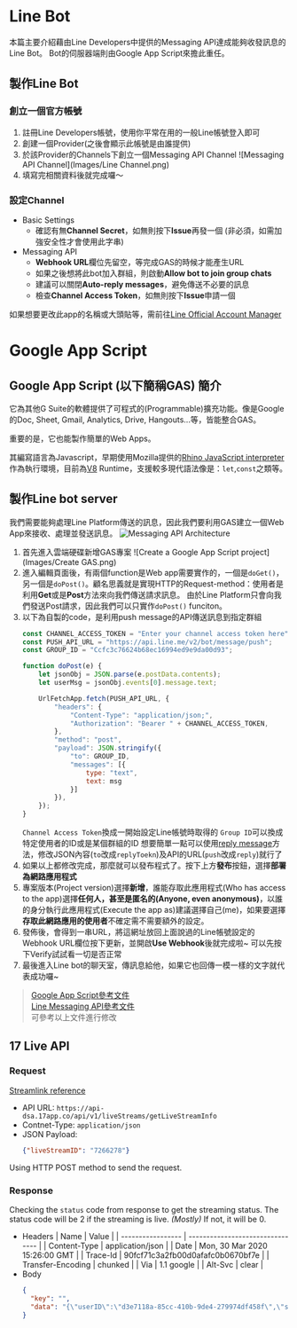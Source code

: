 # Line Bot

本篇主要介紹藉由Line Developers中提供的Messaging API達成能夠收發訊息的Line Bot。
Bot的伺服器端則由Google App Script來擔此重任。

## 製作Line Bot

### 創立一個官方帳號

1. 註冊Line Developers帳號，使用你平常在用的一般Line帳號登入即可
2. 創建一個Provider(之後會顯示此帳號是由誰提供)
3. 於該Provider的Channels下創立一個Messaging API Channel
   ![Messaging API Channel](Images/Line Channel.png)
5. 填寫完相關資料後就完成囉～

### 設定Channel

- Basic Settings
  - 確認有無**Channel Secret**，如無則按下**Issue**再發一個 (非必須，如需加強安全性才會使用此字串)
- Messaging API
  - **Webhook URL**欄位先留空，等完成GAS的時候才能產生URL
  - 如果之後想將此bot加入群組，則啟動**Allow bot to join group chats**
  - 建議可以關閉**Auto-reply messages**，避免傳送不必要的訊息
  - 檢查**Channel Access Token**，如無則按下**Issue**申請一個

如果想要更改此app的名稱或大頭貼等，需前往[Line Official Account Manager](https://manager.line.biz/)

# Google App Script

## Google App Script (以下簡稱GAS) 簡介

它為其他G Suite的軟體提供了可程式的(Programmable)擴充功能。像是Google的Doc, Sheet, Gmail, Analytics, Drive, Hangouts...等，皆能整合GAS。

重要的是，它也能製作簡單的Web Apps。

其編寫語言為Javascript，早期使用Mozilla提供的[Rhino JavaScript interpreter](https://developer.mozilla.org/en-US/docs/Mozilla/Projects/Rhino)作為執行環境，目前為[V8](https://v8.dev/) Runtime，支援較多現代語法像是：`let`,`const`之類等。

## 製作Line bot server

我們需要能夠處理Line Platform傳送的訊息，因此我們要利用GAS建立一個Web App來接收、處理並發送訊息。
![Messaging API Architecture](https://developers.line.biz/assets/img/messaging-api-architecture.f40bffbb.png "architecture")

1. 首先進入雲端硬碟新增GAS專案 ![Create a Google App Script project](Images/Create GAS.png)
2. 進入編輯頁面後，有兩個function是Web app需要實作的，一個是`doGet()`，另一個是`doPost()`。顧名思義就是實現HTTP的Request-method：使用者是利用**Get**或是**Post**方法來向我們傳送請求訊息。
   由於Line Platform只會向我們發送Post請求，因此我們可以只實作`doPost()` funciton。
3. 以下為自製的code，是利用push message的API傳送訊息到指定群組
   ```Javascript
   const CHANNEL_ACCESS_TOKEN = "Enter your channel access token here";
   const PUSH_API_URL = "https://api.line.me/v2/bot/message/push";
   const GROUP_ID = "Ccfc3c76624b68ec16994ed9e9da00d93";
   
   function doPost(e) {
       let jsonObj = JSON.parse(e.postData.contents);
       let userMsg = jsonObj.events[0].message.text;

       UrlFetchApp.fetch(PUSH_API_URL, {
           "headers": {
               "Content-Type": "application/json;",
               "Authorization": "Bearer " + CHANNEL_ACCESS_TOKEN,
           },
           "method": "post",
           "payload": JSON.stringify({
               "to": GROUP_ID,
               "messages": [{
                   type: "text",
                   text: msg
               }]
           }),
       });
   }
   ```
   `Channel Access Token`換成一開始設定Line帳號時取得的
   `Group ID`可以換成特定使用者的ID或是某個群組的ID
   想要簡單一點可以使用[reply message](https://developers.line.biz/en/reference/messaging-api/#send-reply-message)方法，修改JSON內容(`to`改成`replyToekn`)及API的URL(`push`改成`reply`)就行了
4. 如果以上都修改完成，那麼就可以發布程式了。按下上方**發布**按鈕，選擇**部署為網路應用程式**
5. 專案版本(Project version)選擇**新增**，誰能存取此應用程式(Who has access to the app)選擇**任何人，甚至是匿名的(Anyone, even anonymous)**，以誰的身分執行此應用程式(Execute the app as)建議選擇自己(me)，如果要選擇**存取此網路應用的使用者**不確定需不需要額外的設定。
6. 發佈後，會得到一串URL，將這網址放回上面說過的Line帳號設定的Webhook URL欄位按下更新，並開啟**Use Webhook**後就完成啦~
   可以先按下Verify試試看一切是否正常
7. 最後進入Line bot的聊天室，傳訊息給他，如果它也回傳一模一樣的文字就代表成功囉~

> [Google App Script參考文件](https://developers.google.com/apps-script/guides/web)<br>
> [Line Messaging API參考文件](https://developers.line.biz/en/reference/messaging-api/#messages)<br>
> 可參考以上文件進行修改

## 17 Live API

### Request

[Streamlink reference](https://github.com/streamlink/streamlink/blob/master/src/streamlink/plugins/app17.py)

- API URL: `https://api-dsa.17app.co/api/v1/liveStreams/getLiveStreamInfo`
- Contnet-Type: `application/json`
- JSON Payload:
   ```json
   {"liveStreamID": "7266278"}
   ```

Using HTTP POST method to send the request.

### Response

Checking the `status` code from response to get the streaming status.
The status code will be 2 if the streaming is live. *(Mostly)*
If not, it will be 0.

- Headers
  | Name              | Value                            |
  | ----------------- | -------------------------------- |
  | Content-Type      | application/json                 |
  | Date              | Mon, 30 Mar 2020 15:26:00 GMT    |
  | Trace-Id          | 90fcf71c3a2fb00d0afafc0b0670bf7e |
  | Transfer-Encoding | chunked                          |
  | Via               | 1.1 google                       |
  | Alt-Svc           | clear                            |
- Body
  ```json
  {
    "key": "",
    "data": "{\"userID\":\"d3e7118a-85cc-410b-9de4-279974df458f\",\"streamerType\":0,\"status\":0,\"caption\":\"\",\"restreamOpenID\":\"\",\"allowCallin\":0,\"closeBy\":\"normalEnd\",\"reason\":\"\",\"restreamerOpenID\":\"\",\"streamType\":\"\",\"liveStreamID\":7266278,\"streamID\":\"7266278\",\"endTime\":0,\"beginTime\":0,\"publishSec\":0,\"receivedLikeCount\":0,\"duration\":0,\"viewerCount\":0,\"totalViewTime\":0,\"liveViewerCount\":0,\"audioOnly\":0,\"locationName\":\"\",\"coverPhoto\":\"\",\"latitude\":0,\"longitude\":0,\"shareLocation\":0,\"followerOnlyChat\":0,\"chatAvailable\":0,\"replayCount\":0,\"replayAvailable\":0,\"numberOfChunks\":0,\"canSendGift\":0,\"userInfo\":{\"pushLiveStream\":1,\"userID\":\"d3e7118a-85cc-410b-9de4-279974df458f\",\"openID\":\"醬醬兒__\",\"displayName\":\"醬醬兒__\",\"name\":\"\",\"bio\":\"四月開播時間\\n週一～週四晚上8:00～10:00❤️\",\"picture\":\"B6F18965-56FF-4A94-8C03-972AA8F64F53.jpg\",\"website\":\"\",\"followerCount\":23,\"followingCount\":1,\"receivedLikeCount\":0,\"likeCount\":0,\"isFollowing\":0,\"isBlocked\":0,\"isAdmin\":0,\"isRemoved\":0,\"isVerified\":0,\"isFreezed\":0,\"isBanned\":0,\"unLockUser\":0,\"followTime\":0,\"blockTime\":0,\"followRequestTime\":0,\"roomID\":7266278,\"privacyMode\":\"open\",\"ballerLevel\":0,\"postCount\":0,\"lastLogin\":1583298820,\"coverPhoto\":\"\",\"age\":20,\"gender\":\"female\",\"pushLike\":\"\",\"pushPost\":0,\"pushFollow\":0,\"pushComment\":\"\",\"pushTag\":\"\",\"pushSystemNotif\":0,\"totalGiftRevenueEarned\":-1e-45,\"isOpenIDChangable\":false,\"deviceModel\":\"12.3.1 - Unknown iPhone\",\"isCelebrity\":0,\"isChoice\":0,\"isInternational\":0,\"adsOn\":0,\"subscribeExpireTime\":0,\"baller\":0,\"enterAnimation\":0,\"level\":3,\"giftModuleState\":1,\"experience\":190,\"version\":\"3.91.3\",\"deviceType\":\"IOS\",\"followPrivacyMode\":0,\"revenueShareIndicator\":\"\",\"clanStatus\":0,\"createClanID\":\"\",\"clanInfo\":{\"joinCount\":0},\"chatMuteDuration\":0,\"language\":\"TW\",\"livePass\":0,\"experienceToNext\":210,\"newbieThreshold\":30,\"newbieIapCheapPromotion\":0,\"region\":\"TW\",\"registerRegion\":\"TW\",\"registerTime\":1583298820,\"paypalVerifyState\":0,\"pkWinRate\":-1e-45,\"enterNotifState\":1,\"enterAnimationState\":1,\"hideAllPointToLeaderboard\":2,\"unreadTerm\":\"\",\"monthlyVIPBadges\":{},\"vipGroupType\":0,\"sportsCarAccumulatedPoint\":0,\"sportsCarThresholdTip\":0,\"lastActiveTime\":1585502180,\"maxStreamDuration\":0,\"lastLiveTimestamp\":0,\"mithHasAgreed\":false,\"mithEmailVerifyState\":0,\"mithSmsVerifyState\":0,\"mithServiceOpen\":false,\"invisibleInfo\":{\"enable\":false,\"startTime\":0,\"endTime\":0},\"hasCommodity\":false,\"stealthLeaderboardInfo\":{\"enable\":false,\"startTime\":0,\"endTime\":0},\"buyMarqueeCommentInfo\":{\"enable\":false,\"startTime\":0,\"endTime\":0},\"streamerRecapEnable\":true,\"followReminder\":1,\"gloryroadMode\":0,\"leagueInfo\":{\"shouldShowEntrance\":false},\"hasVipPurchase\":false,\"deviceID\":\"466b562c88f1490b825218fdae6759e2\",\"ageVerificationStatus\":0,\"ageVerificationLastUpdatedTimestamp\":0,\"referralCode\":\"\",\"isNewbieHintPopped\":1,\"newbieDisplayAllGiftTabsToast\":false,\"disableMakeLiveHotToast\":false},\"canSendGiftWithTextAndVoice\":0,\"videoCodec\":\"\",\"hiddenFromTimeline\":0,\"privateLiveStream\":0,\"landscape\":false,\"mute\":false,\"birthdayState\":0,\"dayBeforeBirthday\":0,\"hotLiveStatus\":0,\"achievementValue\":0,\"position\":0,\"topPosition\":0,\"mediaMessageReadState\":0,\"region\":\"\",\"specialTag\":0,\"hashtag\":\"\",\"internalInfo\":\"\",\"guardianUserID\":\"\",\"guardianPicture\":\"\",\"campaignIcon\":\"\",\"campaignURL\":\"\",\"campaignEndTime\":0,\"campaignShowTimer\":0,\"campaignSize\":0,\"campaignTitle\":\"\",\"filterMode\":0,\"revenueUserID\":\"\",\"commodityState\":0,\"commodityInfo\":{\"type\":0,\"price\":0,\"amount\":0,\"desc\":\"\",\"endTimeMS\":0},\"canSellCommodity\":false,\"gridStyle\":0,\"device\":\"\",\"redEnvelopeAvailable\":false,\"armyConfigInfo\":{\"enable\":false},\"deviceInfo\":{\"type\":\"\",\"version\":\"\",\"hardware\":\"\",\"OSVersion\":\"\",\"Customization\":\"\",\"publicIP\":\"\",\"packageName\":\"\",\"isViaMobile\":false,\"app\":\"\",\"deviceID\":\"\",\"ipRegion\":\"\"},\"vipFrameURL\":\"\",\"iosFrameURL\":\"\",\"vipFrameID\":\"\",\"subtabDisplayName\":\"\",\"sportsCarAccumulatedPoint\":0,\"sportsCarThresholdTip\":0,\"pmInfo\":{\"enable\":false,\"pmThreshold\":0,\"pmHours\":0,\"totalPoint\":0,\"pmStatus\":0},\"superstarAvailable\":false,\"messageProvider\":0,\"cdnProvider\":0,\"purchaseEventStickerList\":[],\"debugLevel\":0,\"entryTitleType\":0,\"entryIconURL\":\"\",\"verifiedStatus\":0,\"landscapeBarrage\":false,\"tradeID\":\"\",\"defaultGiftTab\":\"\",\"receivedLikeLayout\":0,\"cellTab\":0,\"pkID\":\"\"}"
  }
  ```
